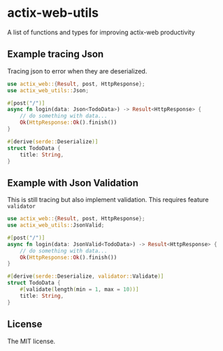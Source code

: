 # actix-web-utils

A list of functions and types for improving actix-web productivity

## Example tracing Json

Tracing json to error when they are deserialized.

```rust
use actix_web::{Result, post, HttpResponse};
use actix_web_utils::Json;

#[post("/")]
async fn login(data: Json<TodoData>) -> Result<HttpResponse> {
    // do something with data...
    Ok(HttpResponse::Ok().finish())
}

#[derive(serde::Deserialize)]
struct TodoData {
    title: String,
}

```

## Example with Json Validation

This is still tracing but also implement validation. This requires feature `validator`

```rust
use actix_web::{Result, post, HttpResponse};
use actix_web_utils::JsonValid;

#[post("/")]
async fn login(data: JsonValid<TodoData>) -> Result<HttpResponse> {
    // do something with data...
    Ok(HttpResponse::Ok().finish())
}

#[derive(serde::Deserialize, validator::Validate)]
struct TodoData {
    #[validate(length(min = 1, max = 10))]
    title: String,
}

```

## License

The MIT license.
